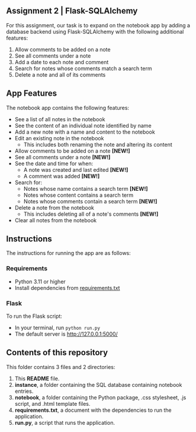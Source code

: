 ## Assignment 2 | Flask-SQLAlchemy

For this assignment, our task is to expand on the notebook app by adding a database backend using Flask-SQLAlchemy
with the following additional features:

1. Allow comments to be added on a note
2. See all comments under a note
3. Add a date to each note and comment
4. Search for notes whose comments match a search term
5. Delete a note and all of its comments

## App Features

The notebook app contains the following features:
* See a list of all notes in the notebook
* See the content of an individual note identified by name
* Add a new note with a name and content to the notebook
* Edit an existing note in the notebook
  * This includes both renaming the note and altering its content
* Allow comments to be added on a note **[NEW!]**
* See all comments under a note **[NEW!]**
* See the date and time for when:
  * A note was created and last edited **[NEW!]**
  * A comment was added **[NEW!]**
* Search for:
  * Notes whose name contains a search term **[NEW!]**
  * Notes whose content contains a search term
  * Notes whose comments contain a search term **[NEW!]**
* Delete a note from the notebook
  * This includes deleting all of a note's comments **[NEW!]**
* Clear all notes from the notebook

## Instructions

The instructions for running the app are as follows:

### Requirements

* Python 3.11 or higher
* Install dependencies from [requirements.txt](https://github.com/kla7/notebook/blob/master/assignment2/requirements.txt)

### Flask

To run the Flask script:
* In your terminal, run `python run.py`
* The default server is http://127.0.0.1:5000/

## Contents of this repository

This folder contains 3 files and 2 directories:

1. This **README** file.
2. **instance**, a folder containing the SQL database containing notebook entries.
3. **notebook**, a folder containing the Python package, .css stylesheet, .js script, and .html template files.
4. **requirements.txt**, a document with the dependencies to run the application.
5. **run.py**, a script that runs the application.